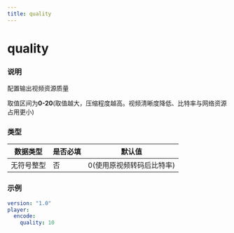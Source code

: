 ```yaml
---
title: quality
---
```


quality
===

### 说明
配置输出视频资源质量

取值区间为**0-20**(取值越大，压缩程度越高。视频清晰度降低、比特率与网络资源占用更小)

### 类型
| 数据类型 | 是否必填 | 默认值 |
|---|---|---|
|  无符号整型 | 否 | 0(使用原视频转码后比特率) |

### 示例
```yaml {4}
version: "1.0"
player:
  encode:
    quality: 10
```
